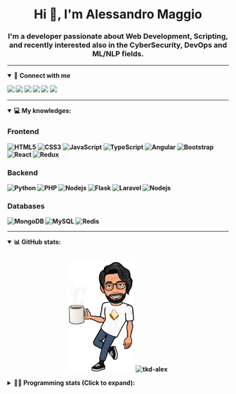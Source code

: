 <h1 align="center">Hi 👋, I'm Alessandro Maggio</h1>
<h3 align="center">I'm a developer passionate about Web Development, Scripting, and recently interested also in the CyberSecurity, DevOps and ML/NLP fields.</h3>

____

<details open>
<summary>🤝 <b>Connect with me<b></summary>

<p align = "center">

[<img src="https://img.shields.io/badge/twitter-1DA1F2.svg?&style=for-the-badge&logo=twitter&logoColor=white" />](https://twitter.com/TkdAxel)
[<img src ="https://img.shields.io/badge/portfolio-web-%23.svg?&style=for-the-badge&logo=&logoColor=white%22">](https://alessandromaggio.it/)
[<img src ="https://img.shields.io/badge/Telegram-1ca0f1.svg?&style=for-the-badge&logo=Telegram&logoColor=white%22&link=https://t.me/TkdAlex">](https://t.me/TkdAlex/)
[<img src="https://img.shields.io/badge/gmail-c14438.svg?&style=for-the-badge&logo=Gmail&logoColor=white&link=mailto:alex.tkd.alex@gmail.com"/>](mailto:alex.tkd.alex@gmail.com)
[<img src="https://img.shields.io/badge/linkedin-0077B5.svg?&style=for-the-badge&logo=linkedin&logoColor=white" />](https://www.linkedin.com/in/aalessandromaggio/)
[<img src = "https://img.shields.io/badge/instagram-E4405F.svg?&style=for-the-badge&logo=instagram&logoColor=white">](https://www.instagram.com/tkd_alex/)
<!--- [![Visits Badge](https://badges.pufler.dev/visits/tkd-alex/tkd-alex?style=for-the-badge&color=blue)](https://github.com/tkd-alex/tkd-alex) -->

</p>

</details>

---

<details open>
<summary>💻 <b>My knowledges</b>: </summary>

### Frontend
![HTML5](https://img.shields.io/badge/-HTML5-E34F26.svg?style=for-the-badge&logo=html5&logoColor=ffffff)
![CSS3](https://img.shields.io/badge/-CSS3-1572B6.svg?style=for-the-badge&logo=css3)
![JavaScript](https://img.shields.io/badge/-JavaScript-282C34?style=for-the-badge&logo=javascript)
![TypeScript](https://img.shields.io/badge/-TypeScript-007ACC?style=for-the-badge&logo=typescript)
![Angular](https://img.shields.io/badge/-Angular-DD0031?style=for-the-badge&logo=angular)
![Bootstrap](https://img.shields.io/badge/-Bootstrap-563D7C.svg?style=for-the-badge&logo=bootstrap)
![React](https://img.shields.io/badge/-React-282C34.svg?style=for-the-badge&logo=react&logoColor=ffffff)
![Redux](https://img.shields.io/badge/-Redux-764ABC.svg?style=for-the-badge&logo=redux)

### Backend
![Python](https://img.shields.io/badge/-Python-3776AB.svg?style=for-the-badge&logo=Python&logoColor=ffffff)
![PHP](https://img.shields.io/badge/-PHP-777BB4.svg?style=for-the-badge&logo=PHP&logoColor=ffffff)
![Nodejs](https://img.shields.io/badge/-Bash-4EAA25.svg?style=for-the-badge&logo=gnu-bash&logoColor=ffffff)
![Flask](https://img.shields.io/badge/-Flask-282C34.svg?style=for-the-badge&logo=flask)
![Laravel](https://img.shields.io/badge/-Laravel-FF2D20.svg?style=for-the-badge&logo=laravel&logoColor=ffffff)
![Nodejs](https://img.shields.io/badge/-Nodejs-339933.svg?style=for-the-badge&logo=Node.js&logoColor=ffffff)

### Databases
![MongoDB](https://img.shields.io/badge/-MongoDB-47A248?style=for-the-badge&logo=mongodb&logoColor=ffffff)
![MySQL](https://img.shields.io/badge/-MySQL-4479A1?style=for-the-badge&logo=mysql&logoColor=ffffff)
![Redis](https://img.shields.io/badge/-Redis-DC382D?style=for-the-badge&logo=Redis&logoColor=ffffff)

</details>

---

<details open>
 <summary>📊 <b>GitHub stats</b>: </summary>

<br>

<p align = "center">
    <img src="https://raw.githubusercontent.com/Tkd-Alex/tkd-alex/master/images/321517cd-ff68-41a7-b0d1-e765680568a7-8b6448d9-c944-4146-b633-adbdd25cb471-v1.png" height="250" />
    <img src="https://github-readme-stats.vercel.app/api?username=tkd-alex&show_icons=true&count_private=true&hide_border=true&line_height=25" alt="tkd-alex">
</p>

</design>

<details>
 <summary>👨‍💻 <b>Programming stats (Click to expand)</b>: </summary>
 
<!--START_SECTION:waka-->
**I'm an Early 🐤** 

```text
🌞 Morning    216 commits    ████░░░░░░░░░░░░░░░░░░░░░   19.15% 
🌆 Daytime    461 commits    ██████████░░░░░░░░░░░░░░░   40.87% 
🌃 Evening    415 commits    █████████░░░░░░░░░░░░░░░░   36.79% 
🌙 Night      36 commits     ░░░░░░░░░░░░░░░░░░░░░░░░░   3.19%

```
📅 **I'm Most Productive on Wednesday** 

```text
Monday       158 commits    ███░░░░░░░░░░░░░░░░░░░░░░   14.01% 
Tuesday      195 commits    ████░░░░░░░░░░░░░░░░░░░░░   17.29% 
Wednesday    230 commits    █████░░░░░░░░░░░░░░░░░░░░   20.39% 
Thursday     153 commits    ███░░░░░░░░░░░░░░░░░░░░░░   13.56% 
Friday       175 commits    ████░░░░░░░░░░░░░░░░░░░░░   15.51% 
Saturday     99 commits     ██░░░░░░░░░░░░░░░░░░░░░░░   8.78% 
Sunday       118 commits    ██░░░░░░░░░░░░░░░░░░░░░░░   10.46%

```


📊 **This Week I Spent My Time On** 

```text
⌚︎ Time Zone: Europe/Rome

💬 Programming Languages: 
Python                   3 hrs 15 mins       ███████████████░░░░░░░░░░   61.84% 
Text                     1 hr 19 mins        ██████░░░░░░░░░░░░░░░░░░░   25.27% 
Kotlin                   11 mins             █░░░░░░░░░░░░░░░░░░░░░░░░   3.75% 
Groovy                   9 mins              ░░░░░░░░░░░░░░░░░░░░░░░░░   3.07% 
JavaScript               8 mins              ░░░░░░░░░░░░░░░░░░░░░░░░░   2.61%

🔥 Editors: 
VS Code                  3 hrs 44 mins       █████████████████░░░░░░░░   71.15% 
Sublime Text             1 hr 9 mins         █████░░░░░░░░░░░░░░░░░░░░   22.02% 
Android Studio           21 mins             █░░░░░░░░░░░░░░░░░░░░░░░░   6.83%

🐱‍💻 Projects: 
WeWard-Miner             2 hrs 9 mins        ██████████░░░░░░░░░░░░░░░   41.14% 
COPenaghenAIO            1 hr 16 mins        ██████░░░░░░░░░░░░░░░░░░░   24.09% 
Twitch-Channel-Points-Min45 mins             ███░░░░░░░░░░░░░░░░░░░░░░   14.33% 
secret-project-ytm       26 mins             ██░░░░░░░░░░░░░░░░░░░░░░░   8.37% 
YouTellMe                21 mins             █░░░░░░░░░░░░░░░░░░░░░░░░   6.83%

💻 Operating System: 
Linux                    5 hrs 15 mins       █████████████████████████   100.0%

```

**I Mostly Code in Python** 

```text
Python                   31 repos            ██████████░░░░░░░░░░░░░░░   41.33% 
JavaScript               12 repos            ████░░░░░░░░░░░░░░░░░░░░░   16.0% 
PHP                      5 repos             █░░░░░░░░░░░░░░░░░░░░░░░░   6.67% 
HTML                     5 repos             █░░░░░░░░░░░░░░░░░░░░░░░░   6.67% 
CSS                      5 repos             █░░░░░░░░░░░░░░░░░░░░░░░░   6.67%

```



 Last Updated on 11/03/2022 06:07:26 UTC
<!--END_SECTION:waka-->

</details>
